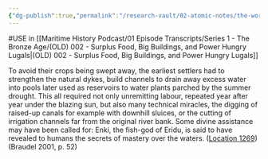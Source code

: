 ```yaml
---
{"dg-publish":true,"permalink":"/research-vault/02-atomic-notes/the-work-for-sumerians-to-build-canal-works-in-southern-mesopotamia-must-have-been-extremely-difficult/"}
---
```


#USE in [[Maritime History Podcast/01 Episode Transcripts/Series 1 - The Bronze Age/(OLD) 002 - Surplus Food, Big Buildings, and Power Hungry Lugals\|(OLD) 002 - Surplus Food, Big Buildings, and Power Hungry Lugals]]

To avoid their crops being swept away, the earliest settlers had to strengthen the natural dykes, build channels to drain away excess water into pools later used as reservoirs to water plants parched by the summer drought. This all required not only unremitting labour, repeated year after year under the blazing sun, but also many technical miracles, the digging of raised-up canals for example with downhill sluices, or the cutting of irrigation channels far from the original river bank. Some divine assistance may have been called for: Enki, the fish-god of Eridu, is said to have revealed to humans the secrets of mastery over the waters. ([Location 1269](https://readwise.io/to_kindle?action=open&asin=B004FEFSCC&location=1269)) (Braudel 2001, p. 52)
